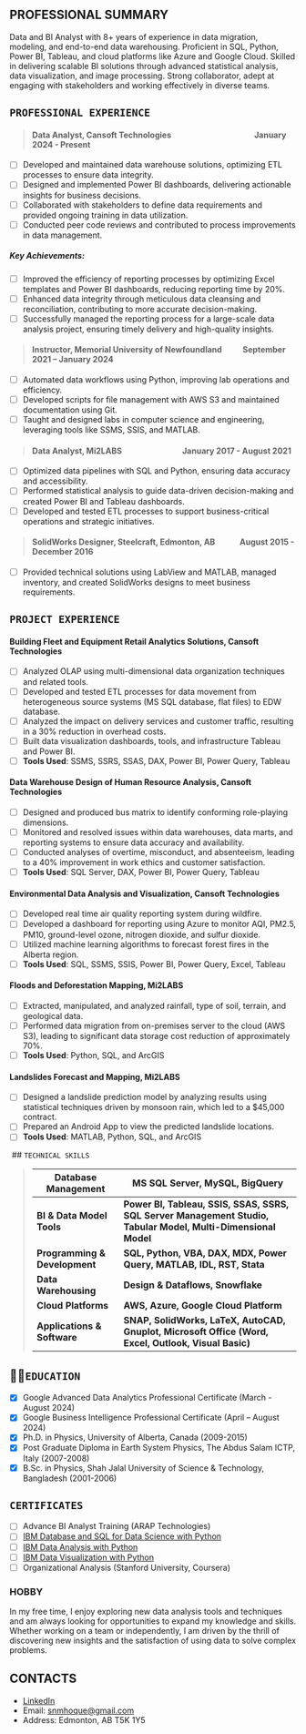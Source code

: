 ## PROFESSIONAL SUMMARY
Data and BI Analyst with 8+ years of experience in data migration, modeling, and end-to-end data warehousing. Proficient in SQL, Python, Power BI, Tableau, and cloud platforms like Azure and Google Cloud. Skilled in delivering scalable BI solutions through advanced statistical analysis, data visualization, and image processing. Strong collaborator, adept at engaging with stakeholders and working effectively in diverse teams.

## `PROFESSIONAL EXPERIENCE`
> #### Data Analyst, Cansoft Technologies                                            January 2024 - Present
- [ ] Developed and maintained data warehouse solutions, optimizing ETL processes to ensure data integrity.
- [ ] Designed and implemented Power BI dashboards, delivering actionable insights for business decisions.
- [ ] Collaborated with stakeholders to define data requirements and provided ongoing training in data utilization.
- [ ] Conducted peer code reviews and contributed to process improvements in data management.
##### Key Achievements:
- [ ] Improved the efficiency of reporting processes by optimizing Excel templates and Power BI dashboards, reducing reporting time by 20%.
- [ ] Enhanced data integrity through meticulous data cleansing and reconciliation, contributing to more accurate decision-making.
- [ ] Successfully managed the reporting process for a large-scale data analysis project, ensuring timely delivery and high-quality insights.

> #### Instructor, Memorial University of Newfoundland           September 2021 – January 2024
- [ ] Automated data workflows using Python, improving lab operations and efficiency.
- [ ] Developed scripts for file management with AWS S3 and maintained documentation using Git.
- [ ] Taught and designed labs in computer science and engineering, leveraging tools like SSMS, SSIS, and MATLAB.

> #### Data Analyst, Mi2LABS                                January 2017 - August 2021
- [ ] Optimized data pipelines with SQL and Python, ensuring data accuracy and accessibility.
- [ ] Performed statistical analysis to guide data-driven decision-making and created Power BI and Tableau dashboards.
- [ ] Developed and tested ETL processes to support business-critical operations and strategic initiatives.

> #### SolidWorks Designer, Steelcraft, Edmonton, AB             August 2015 - December 2016
- [ ] Provided technical solutions using LabView and MATLAB, managed inventory, and created SolidWorks designs to meet business requirements.


## `PROJECT EXPERIENCE`
#### Building Fleet and Equipment Retail Analytics Solutions, Cansoft Technologies
- [ ] Analyzed OLAP using multi-dimensional data organization techniques and related tools.
- [ ] Developed and tested ETL processes for data movement from heterogeneous source systems (MS SQL database, flat files) to EDW database.
- [ ] Analyzed the impact on delivery services and customer traffic, resulting in a 30% reduction in overhead costs.
- [ ] Built data visualization dashboards, tools, and infrastructure Tableau and Power BI.
- [ ] **Tools Used**: SSMS, SSRS, SSAS, DAX, Power BI, Power Query, Tableau

#### Data Warehouse Design of Human Resource Analysis, Cansoft Technologies
- [ ] Designed and produced bus matrix to identify conforming role-playing dimensions.
- [ ] Monitored and resolved issues within data warehouses, data marts, and reporting systems to ensure data accuracy and availability.
- [ ] Conducted analyses of overtime, misconduct, and absenteeism, leading to a 40% improvement in work ethics and customer satisfaction.
- [ ] **Tools Used**: SQL Server, DAX, Power BI, Power Query, Tableau

#### Environmental Data Analysis and Visualization, Cansoft Technologies
- [ ] Developed real time air quality reporting system during wildfire.
- [ ] Developed a dashboard for reporting using Azure to monitor AQI, PM2.5, PM10, ground-level ozone, nitrogen dioxide, and sulfur dioxide.
- [ ] Utilized machine learning algorithms to forecast forest fires in the Alberta region.
- [ ] **Tools Used**: SQL, SSMS, SSIS, Power BI, Power Query, Excel, Tableau

#### Floods and Deforestation Mapping, Mi2LABS
- [ ] Extracted, manipulated, and analyzed rainfall, type of soil, terrain, and geological data.
- [ ] Performed data migration from on-premises server to the cloud (AWS S3), leading to significant data storage cost reduction of approximately 70%.
- [ ] **Tools Used**: Python, SQL, and ArcGIS

#### Landslides Forecast and Mapping, Mi2LABS
- [ ] Designed a landslide prediction model by analyzing results using statistical techniques driven by monsoon rain, which led to a $45,000 contract.
- [ ] Prepared an Android App to view the predicted landslide locations.
- [ ] **Tools Used**: MATLAB, Python, SQL, and ArcGIS

 ## `TECHNICAL SKILLS`
> |Database Management| MS SQL Server, MySQL, BigQuery|
> |------------------------|------------------------------------------|
> |**BI & Data Model Tools**| **Power BI, Tableau, SSIS, SSAS, SSRS, SQL Server Management Studio, Tabular Model, Multi-Dimensional Model**|
> | **Programming & Development**| **SQL, Python, VBA, DAX, MDX, Power Query, MATLAB, IDL, RST, Stata**|
> | **Data Warehousing**| **Design & Dataflows, Snowflake**|
> | **Cloud Platforms**| **AWS, Azure, Google Cloud Platform**|
> | **Applications & Software** | **SNAP, SolidWorks, LaTeX, AutoCAD, Gnuplot, Microsoft Office (Word, Excel, Outlook, Visual Basic)**|

## :man_student:`EDUCATION`
- [x] Google Advanced Data Analytics Professional Certificate (March -August 2024)
- [x] Google Business Intelligence Professional Certificate (April – August 2024)
- [x] Ph.D. in Physics, University of Alberta, Canada (2009-2015)
- [x] Post Graduate Diploma in Earth System Physics, The Abdus Salam ICTP, Italy (2007-2008)
- [x] B.Sc. in Physics, Shah Jalal University of Science & Technology, Bangladesh (2001-2006)

## `CERTIFICATES`
- [ ] Advance BI Analyst Training (ARAP Technologies)
- [ ] [IBM Database and SQL for Data Science with Python](https://coursera.org/verify/SN4EFWQP9XTA)
- [ ] [IBM Data Analysis with Python](https://www.coursera.org/user/4ed67fcc41caae342302b2e71ec06819)
- [ ] [IBM Data Visualization with Python](https://www.coursera.org/user/4ed67fcc41caae342302b2e71ec06819)
- [ ] Organizational Analysis (Stanford University, Coursera)

### HOBBY
In my free time, I enjoy exploring new data analysis tools and techniques and am always looking for opportunities to expand my knowledge and skills. Whether working on a team or independently, I am driven by the thrill of discovering new insights and the satisfaction of using data to solve complex problems.

## CONTACTS
- [LinkedIn](https://www.linkedin.com/in/s-n-m-azizul-hoque-baba3b27/)
- Email: snmhoque@gmail.com
- Address: Edmonton, AB T5K 1Y5
